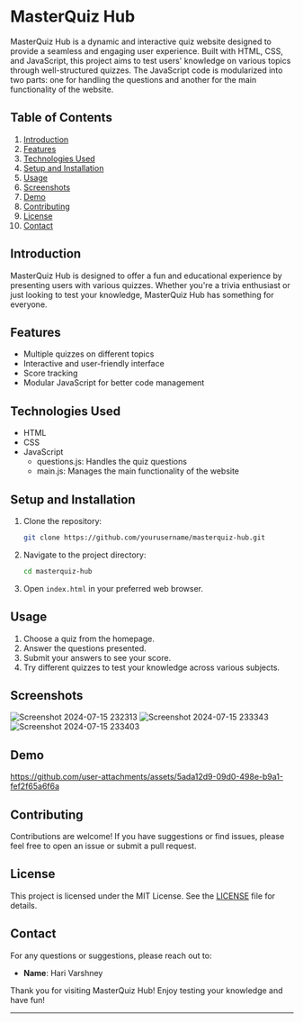 # MasterQuiz Hub

MasterQuiz Hub is a dynamic and interactive quiz website designed to provide a seamless and engaging user experience. Built with HTML, CSS, and JavaScript, this project aims to test users' knowledge on various topics through well-structured quizzes. The JavaScript code is modularized into two parts: one for handling the questions and another for the main functionality of the website.

## Table of Contents
1. [Introduction](#introduction)
2. [Features](#features)
3. [Technologies Used](#technologies-used)
4. [Setup and Installation](#setup-and-installation)
5. [Usage](#usage)
6. [Screenshots](#screenshots)
7. [Demo](#demo)
8. [Contributing](#contributing)
9. [License](#license)
10. [Contact](#contact)

## Introduction
MasterQuiz Hub is designed to offer a fun and educational experience by presenting users with various quizzes. Whether you're a trivia enthusiast or just looking to test your knowledge, MasterQuiz Hub has something for everyone.

## Features
- Multiple quizzes on different topics
- Interactive and user-friendly interface
- Score tracking
- Modular JavaScript for better code management

## Technologies Used
- HTML
- CSS
- JavaScript
  - questions.js: Handles the quiz questions
  - main.js: Manages the main functionality of the website

## Setup and Installation
1. Clone the repository:
   ```sh
   git clone https://github.com/yourusername/masterquiz-hub.git
   ```
2. Navigate to the project directory:
   ```sh
   cd masterquiz-hub
   ```
3. Open `index.html` in your preferred web browser.

## Usage
1. Choose a quiz from the homepage.
2. Answer the questions presented.
3. Submit your answers to see your score.
4. Try different quizzes to test your knowledge across various subjects.

## Screenshots
![Screenshot 2024-07-15 232313](https://github.com/user-attachments/assets/c682653b-ae56-4786-858d-ebfc7e1657e3)
![Screenshot 2024-07-15 233343](https://github.com/user-attachments/assets/d666534f-e433-4935-85b0-a48fb1507f8e)
![Screenshot 2024-07-15 233403](https://github.com/user-attachments/assets/907d781c-7bbd-4f30-958f-893aaf9f594e)

## Demo
https://github.com/user-attachments/assets/5ada12d9-09d0-498e-b9a1-fef2f65a6f6a

## Contributing
Contributions are welcome! If you have suggestions or find issues, please feel free to open an issue or submit a pull request.

## License
This project is licensed under the MIT License. See the [LICENSE](LICENSE) file for details.

## Contact
For any questions or suggestions, please reach out to:
- **Name**: Hari Varshney


Thank you for visiting MasterQuiz Hub! Enjoy testing your knowledge and have fun!

---

